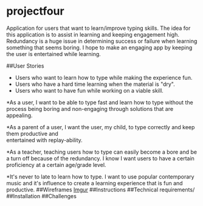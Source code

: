# projectfour

Application for users that want to learn/improve typing skills. The idea for this
application is to assist in learning and keeping engagement high. Redundancy is a huge
issue in determining success or failure when learning something that seems boring. I hope to make an engaging app by keeping
the user is entertained while learning.

##User Stories 
* Users who want to learn how to type while making the experience fun.
* Users who have a hard time learning when the material is "dry".
* Users who want to have fun while working on a viable skill.

*As a user, I want to be able to type fast and learn how to type without the process being 
boring and non-engaging through solutions that are appealing. 

*As a parent of a user, I want the user, my child, to type correctly and keep them productive and  
entertained with replay-ability.

*As a teacher, teaching users how to type can easily become a bore and be a turn off because of the 
redundancy. I know I want users to have a certain proficiency at a certain age/grade 
level.

*It's never to late to learn how to type. I want to use popular contemporary music and 
it's influence to create a learning experience that is fun and productive. 
##Wireframes
[Imgur](http://i.imgur.com/YVi617i.jpg)
##Instructions
##Technical requirements/
##Installation
##Challenges
